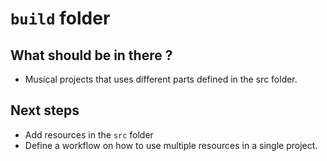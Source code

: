 # `build` folder

## What should be in there ?

* Musical projects that uses different parts defined in the src folder.

## Next steps

* Add resources in the `src` folder 
* Define a workflow on how to use multiple resources in a single project.
